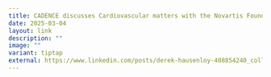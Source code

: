 ```yaml
---
title: CADENCE discusses Cardiovascular matters with the Novartis Foundation
date: 2025-03-04
layout: link
description: ""
image: ""
variant: tiptap
external: https://www.linkedin.com/posts/derek-hausenloy-408854240_collaboration-cvdresearch-healthcareinnovation-activity-7303270222545793025-Hown?utm_source=share&utm_medium=member_desktop&rcm=ACoAADvtEkgBcUDuvmKVoaSm076pUMUM7Xnl6B0
---
```

